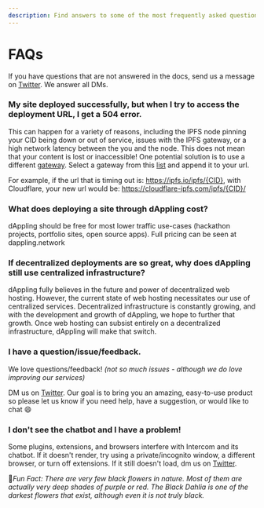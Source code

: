 ```yaml
---
description: Find answers to some of the most frequently asked questions
---
```


# FAQs

If you have questions that are not answered in the docs, send us a message on [Twitter](https://twitter.com/dApplingNetwork). We answer all DMs.&#x20;

### My site deployed successfully, but when I try to access the deployment URL, I get a 504 error.&#x20;

This can happen for a variety of reasons, including the IPFS node pinning your CID being down or out of service, issues with the IPFS gateway, or a high network latency between the you and the node. This does not mean that your content is lost or inaccessible! One potential solution is to use a different [gateway](https://docs.ipfs.tech/concepts/ipfs-gateway/#gateway-providers). Select a gateway from this [list](https://ipfs.github.io/public-gateway-checker/) and append it to your url.&#x20;

For example, if the url that is timing out is: https://ipfs.io/ipfs/{CID}, with Cloudflare, your new url would be: https://cloudflare-ipfs.com/ipfs/{CID}/

### What does deploying a site through dAppling cost?

dAppling should be free for most lower traffic use-cases (hackathon projects, portfolio sites, open source apps). Full pricing can be seen at dappling.network

### If decentralized deployments are so great, why does dAppling still use centralized infrastructure?

dAppling fully believes in the future and power of decentralized web hosting. However, the current state of web hosting necessitates our use of centralized services. Decentralized infrastructure is constantly growing, and with the development and growth of dAppling, we hope to further that growth. Once web hosting can subsist entirely on a decentralized infrastructure, dAppling will make that switch.

### I have a question/issue/feedback.

We love questions/feedback! _(not so much issues - although we do love improving our services)_&#x20;

DM us on [Twitter](https://twitter.com/dApplingNetwork). Our goal is to bring you an amazing, easy-to-use product so please let us know if you need help, have a suggestion, or would like to chat :smile:&#x20;

### I don't see the chatbot and I have a problem!

Some plugins, extensions, and browsers interfere with Intercom and its chatbot. If it doesn't render, try using a private/incognito window, a different browser, or turn off extensions. If it still doesn't load, dm us on [Twitter](https://twitter.com/dApplingNetwork).&#x20;



:cactus:_Fun Fact: There are very few black flowers in nature. Most of them are actually very deep shades of purple or red. The Black Dahlia is one of the darkest flowers that exist, although even it is not truly black._
